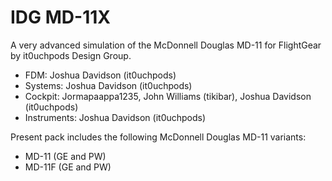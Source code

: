 # IDG MD-11X
A very advanced simulation of the McDonnell Douglas MD-11 for FlightGear by it0uchpods Design Group.

- FDM: Joshua Davidson (it0uchpods)
- Systems: Joshua Davidson (it0uchpods)
- Cockpit: Jormapaappa1235, John Williams (tikibar), Joshua Davidson (it0uchpods)
- Instruments: Joshua Davidson (it0uchpods)

Present pack includes the following McDonnell Douglas MD-11 variants:
- MD-11 (GE and PW)
- MD-11F (GE and PW)